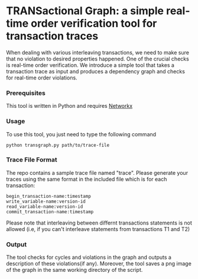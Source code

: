 # TRANSactional Graph: a simple real-time order verification tool for transaction traces 

When dealing with various interleaving transactions, we need to make sure that no violation to desired properties happened. One of the crucial checks is real-time order verification. We introduce a simple tool that takes a transaction trace as input and produces a dependency graph and checks for real-time order violations.

### Prerequisites

This tool is written in Python and requires [Networkx](https://networkx.github.io/)

### Usage
To use this tool, you just need to type the following command
```
python transgraph.py path/to/trace-file
```

### Trace File Format

The repo contains a sample trace file named "trace". Please generate your traces using the same format in the included file which is for each transaction: 

```
begin_transaction-name:timestamp
write_variable-name:version-id
read_variable-name:version-id
commit_transaction-name:timestamp
```

Please note that interleaving between differnt transactions statements is not allowed (i.e, if you can't interleave statements from transactions T1 and T2)

### Output

The tool checks for cycles and violations in the graph and outputs a description of these violations(if any). Moreover, the tool saves a png image of the graph in the same working directory of the script.

